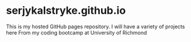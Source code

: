 # serjykalstryke.github.io

This is my hosted GitHub pages repository. I will have a variety of projects here
From my coding bootcamp at University of Richmond 
